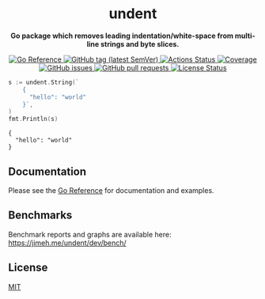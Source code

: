 <h1 align="center">
  undent
</h1>

<p align="center">
  <strong>
    Go package which removes leading indentation/white-space from multi-line
    strings and byte slices.
  </strong>
</p>

<p align="center">
  <a href="https://pkg.go.dev/github.com/jimeh/undent">
    <img src="https://img.shields.io/badge/%E2%80%8B-reference-387b97.svg?logo=go&logoColor=white"
  alt="Go Reference">
  </a>
  <a href="https://github.com/jimeh/undent/releases">
    <img src="https://img.shields.io/github/v/tag/jimeh/undent?label=release" alt="GitHub tag (latest SemVer)">
  </a>
  <a href="https://github.com/jimeh/undent/actions">
    <img src="https://img.shields.io/github/workflow/status/jimeh/undent/CI.svg?logo=github" alt="Actions Status">
  </a>
  <a href="https://codeclimate.com/github/jimeh/undent">
    <img src="https://img.shields.io/codeclimate/coverage/jimeh/undent.svg?logo=code%20climate" alt="Coverage">
  </a>
  <a href="https://github.com/jimeh/undent/issues">
    <img src="https://img.shields.io/github/issues-raw/jimeh/undent.svg?style=flat&logo=github&logoColor=white"
alt="GitHub issues">
  </a>
  <a href="https://github.com/jimeh/undent/pulls">
    <img src="https://img.shields.io/github/issues-pr-raw/jimeh/undent.svg?style=flat&logo=github&logoColor=white" alt="GitHub pull requests">
  </a>
  <a href="https://github.com/jimeh/undent/blob/master/LICENSE">
    <img src="https://img.shields.io/github/license/jimeh/undent.svg?style=flat" alt="License Status">
  </a>
</p>

```go
s := undent.String(`
	{
	  "hello": "world"
	}`,
)
fmt.Println(s)
```

```
{
  "hello": "world"
}
```

## Documentation

Please see the
[Go Reference](https://pkg.go.dev/github.com/jimeh/undent#section-documentation)
for documentation and examples.

## Benchmarks

Benchmark reports and graphs are available here:
https://jimeh.me/undent/dev/bench/

## License

[MIT](https://github.com/jimeh/undent/blob/master/LICENSE)
